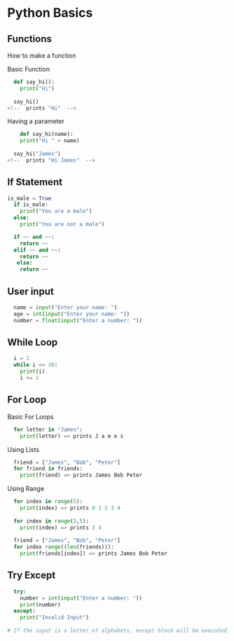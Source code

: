 # Python Basics

## Functions
How to make a function

Basic Function
```python
  def say_hi():
    print("Hi")
  
  say_hi()
<!--  prints "Hi"  -->
```

Having a parameter
```python
    def say_hi(name):
    print("Hi " + name)
  
  say_hi("James")
<!--  prints "Hi James"  -->
```

## If Statement

```python
is_male = True
  if is_male:
    print("You are a male")
  else:
    print("You are not a male")
```
```python
  if ~~ and ~~:
    return ~~
  elif ~~ and ~~:
    return ~~
   else:
    return ~~
```

## User input
```python
  name = input("Enter your name: ")
  age = int(input("Enter your name: "))
  number = float(input("Enter a number: "))
```

## While Loop
```python
  i = 1
  while i <= 10:
    print(i)
    i += 1
```

## For Loop
Basic For Loops
```python
  for letter in "James":
    print(letter) => prints J a m e s
```

Using Lists
```python
  friend = ["James", "Bob", "Peter"]
  for friend in friends:
    print(friend) => prints James Bob Peter
```
Using Range
```python
  for index in range(5):
    print(index) => prints 0 1 2 3 4
    
  for index in range(3,5):
    print(index) => prints 3 4
    
  friend = ["James", "Bob", "Peter"]
  for index range((len(friends))):
    print(friends[index]) => prints James Bob Peter
```

## Try Except
```python
  try:
    number = int(input("Enter a number: "))
    print(number)
  except:
    print("Invalid Input")
    
# If the input is a letter of alphabets, except block will be executed
```

